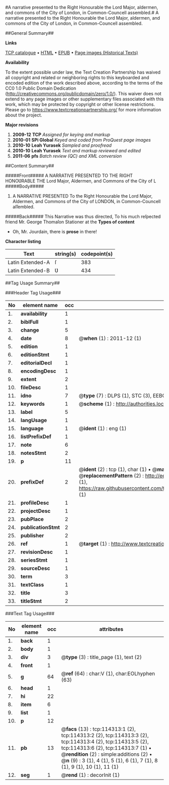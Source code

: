#A narrative presented to the Right Honourable the Lord Major, aldermen, and commons of the City of London, in Common-Councell assembled.#
A narrative presented to the Right Honourable the Lord Major, aldermen, and commons of the City of London, in Common-Councell assembled.

##General Summary##

**Links**

[TCP catalogue](http://www.ota.ox.ac.uk/tcp/)  • 
[HTML](http://tei.it.ox.ac.uk/tcp/Texts-HTML/free/A89/A89815.html)  • 
[EPUB](http://tei.it.ox.ac.uk/tcp/Texts-EPUB/free/A89/A89815.epub) • 
[Page images (Historical Texts)](https://historicaltexts.jisc.ac.uk/eebo-99862162e)

**Availability**

To the extent possible under law, the Text Creation Partnership has waived all copyright and related or neighboring rights to this keyboarded and encoded edition of the work described above, according to the terms of the CC0 1.0 Public Domain Dedication (http://creativecommons.org/publicdomain/zero/1.0/). This waiver does not extend to any page images or other supplementary files associated with this work, which may be protected by copyright or other license restrictions. Please go to https://www.textcreationpartnership.org/ for more information about the project.

**Major revisions**

1. __2009-12__ __TCP__ *Assigned for keying and markup*
1. __2010-01__ __SPi Global__ *Keyed and coded from ProQuest page images*
1. __2010-10__ __Leah Yurasek__ *Sampled and proofread*
1. __2010-10__ __Leah Yurasek__ *Text and markup reviewed and edited*
1. __2011-06__ __pfs__ *Batch review (QC) and XML conversion*

##Content Summary##

#####Front#####
A NARRATIVE PRESENTED TO THE RIGHT HONOƲRABLE THE Lord Major, Aldermen, and Commons of the City of L
#####Body#####

1. A NARRATIVE PRESENTED To the Right Honourable the Lord Major, Aldermen, and Commons of the City of LONDON, in Common-Councell aſſembled.

#####Back#####
This Narrative was thus directed, To his much reſpected friend Mr. George Thomaſon Stationer at the 
**Types of content**

  * Oh, Mr. Jourdain, there is **prose** in there!

**Character listing**


|Text|string(s)|codepoint(s)|
|---|---|---|
|Latin Extended-A|ſ|383|
|Latin Extended-B|Ʋ|434|

##Tag Usage Summary##

###Header Tag Usage###

|No|element name|occ|attributes|
|---|---|---|---|
|1.|__availability__|1||
|2.|__biblFull__|1||
|3.|__change__|5||
|4.|__date__|8| @__when__ (1) : 2011-12 (1)|
|5.|__edition__|1||
|6.|__editionStmt__|1||
|7.|__editorialDecl__|1||
|8.|__encodingDesc__|1||
|9.|__extent__|2||
|10.|__fileDesc__|1||
|11.|__idno__|7| @__type__ (7) : DLPS (1), STC (3), EEBO-CITATION (1), PROQUEST (1), VID (1)|
|12.|__keywords__|1| @__scheme__ (1) : http://authorities.loc.gov/ (1)|
|13.|__label__|5||
|14.|__langUsage__|1||
|15.|__language__|1| @__ident__ (1) : eng (1)|
|16.|__listPrefixDef__|1||
|17.|__note__|6||
|18.|__notesStmt__|2||
|19.|__p__|11||
|20.|__prefixDef__|2| @__ident__ (2) : tcp (1), char (1)  •  @__matchPattern__ (2) : ([0-9\-]+):([0-9IVX]+) (1), (.+) (1)  •  @__replacementPattern__ (2) : http://eebo.chadwyck.com/downloadtiff?vid=$1&page=$2 (1), https://raw.githubusercontent.com/textcreationpartnership/Texts/master/tcpchars.xml#$1 (1)|
|21.|__profileDesc__|1||
|22.|__projectDesc__|1||
|23.|__pubPlace__|2||
|24.|__publicationStmt__|2||
|25.|__publisher__|2||
|26.|__ref__|1| @__target__ (1) : http://www.textcreationpartnership.org/docs/. (1)|
|27.|__revisionDesc__|1||
|28.|__seriesStmt__|1||
|29.|__sourceDesc__|1||
|30.|__term__|3||
|31.|__textClass__|1||
|32.|__title__|3||
|33.|__titleStmt__|2||


###Text Tag Usage###

|No|element name|occ|attributes|
|---|---|---|---|
|1.|__back__|1||
|2.|__body__|1||
|3.|__div__|3| @__type__ (3) : title_page (1), text (2)|
|4.|__front__|1||
|5.|__g__|64| @__ref__ (64) : char:V (1), char:EOLhyphen (63)|
|6.|__head__|1||
|7.|__hi__|22||
|8.|__item__|6||
|9.|__list__|1||
|10.|__p__|12||
|11.|__pb__|13| @__facs__ (13) : tcp:114313:1 (2), tcp:114313:2 (2), tcp:114313:3 (2), tcp:114313:4 (2), tcp:114313:5 (2), tcp:114313:6 (2), tcp:114313:7 (1)  •  @__rendition__ (2) : simple:additions (2)  •  @__n__ (9) : 3 (1), 4 (1), 5 (1), 6 (1), 7 (1), 8 (1), 9 (1), 10 (1), 11 (1)|
|12.|__seg__|1| @__rend__ (1) : decorInit (1)|
